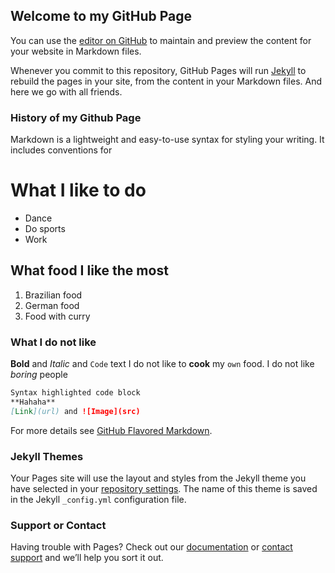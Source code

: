 ## Welcome to my GitHub Page

You can use the [editor on GitHub](https://github.com/Ksuzart/Ksuzart.github.io/edit/main/README.md) to maintain and preview the content for your website in Markdown files.

Whenever you commit to this repository, GitHub Pages will run [Jekyll](https://jekyllrb.com/) to rebuild the pages in your site, from the content in your Markdown files. And here we go with all friends.

### History of my Github Page

Markdown is a lightweight and easy-to-use syntax for styling your writing. It includes conventions for

# What I like to do
- Dance
- Do sports
- Work

## What food I like the most
1. Brazilian food
2. German food
3. Food with curry

### What I do not like
**Bold** and _Italic_ and `Code` text
I do not like to **cook** my `own` food.
I do not like _boring_ people


```markdown
Syntax highlighted code block
**Hahaha**
[Link](url) and ![Image](src)
```

For more details see [GitHub Flavored Markdown](https://guides.github.com/features/mastering-markdown/).

### Jekyll Themes

Your Pages site will use the layout and styles from the Jekyll theme you have selected in your [repository settings](https://github.com/Ksuzart/Ksuzart.github.io/settings). The name of this theme is saved in the Jekyll `_config.yml` configuration file.

### Support or Contact

Having trouble with Pages? Check out our [documentation](https://docs.github.com/categories/github-pages-basics/) or [contact support](https://github.com/contact) and we’ll help you sort it out.
